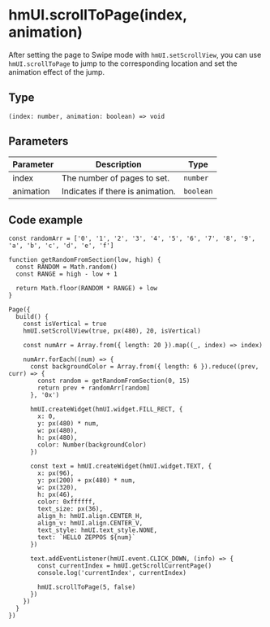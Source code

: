 
# hmUI.scrollToPage(index, animation)

After setting the page to Swipe mode with `hmUI.setScrollView`, you can use `hmUI.scrollToPage` to jump to the corresponding location and set the animation effect of the jump.

## Type[​](/docs/1.0/reference/device-app-api/hmUI/scrollToPage/#type "Direct link to Type")

```
(index: number, animation: boolean) => void  

```
## Parameters[​](/docs/1.0/reference/device-app-api/hmUI/scrollToPage/#parameters "Direct link to Parameters")

| Parameter | Description | Type |
| --- | --- | --- |
| index | The number of pages to set. | `number` |
| animation | Indicates if there is animation. | `boolean` |

## Code example[​](/docs/1.0/reference/device-app-api/hmUI/scrollToPage/#code-example "Direct link to Code example")

```
const randomArr = ['0', '1', '2', '3', '4', '5', '6', '7', '8', '9', 'a', 'b', 'c', 'd', 'e', 'f']  
  
function getRandomFromSection(low, high) {  
  const RANDOM = Math.random()  
  const RANGE = high - low + 1  
  
  return Math.floor(RANDOM * RANGE) + low  
}  
  
Page({  
  build() {  
    const isVertical = true  
    hmUI.setScrollView(true, px(480), 20, isVertical)  
  
    const numArr = Array.from({ length: 20 }).map((_, index) => index)  
  
    numArr.forEach((num) => {  
      const backgroundColor = Array.from({ length: 6 }).reduce((prev, curr) => {  
        const random = getRandomFromSection(0, 15)  
        return prev + randomArr[random]  
      }, '0x')  
  
      hmUI.createWidget(hmUI.widget.FILL_RECT, {  
        x: 0,  
        y: px(480) * num,  
        w: px(480),  
        h: px(480),  
        color: Number(backgroundColor)  
      })  
  
      const text = hmUI.createWidget(hmUI.widget.TEXT, {  
        x: px(96),  
        y: px(200) + px(480) * num,  
        w: px(320),  
        h: px(46),  
        color: 0xffffff,  
        text_size: px(36),  
        align_h: hmUI.align.CENTER_H,  
        align_v: hmUI.align.CENTER_V,  
        text_style: hmUI.text_style.NONE,  
        text: `HELLO ZEPPOS ${num}`  
      })  
  
      text.addEventListener(hmUI.event.CLICK_DOWN, (info) => {  
        const currentIndex = hmUI.getScrollCurrentPage()  
        console.log('currentIndex', currentIndex)  
  
        hmUI.scrollToPage(5, false)  
      })  
    })  
  }  
})  

```
